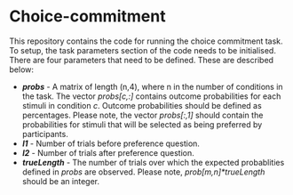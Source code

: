 # Choice-commitment

This repository contains the code for running the choice commitment task. To setup, the task parameters section of the code needs to be initialised. There are four parameters that need to be defined. These are described below:

* __*probs*__ - A matrix of length (n,4), where n in the number of conditions in the task. The vector _probs[c,:]_ contains  outcome probabilities for each stimuli in condition _c_. Outcome probabilities should be defined as percentages.  Please note, the vector _probs[:,1]_ should contain the probabilities for stimuli that will be selected as being preferred by participants.
* __*l1*__ - Number of trials before preference question.
* __*l2*__ - Number of trials after preference question.
* __*trueLength*__ - The number of trials over which the expected probablities defined in _probs_ are observed. Please note, _prob[m,n]*trueLength_ should be an integer.
